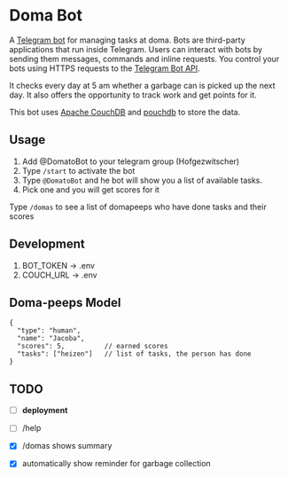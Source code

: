 # Doma Bot
A [Telegram bot](https://core.telegram.org/bots) for managing tasks at doma.
Bots are third-party applications that run inside Telegram. Users can interact with bots by sending them messages, commands and inline requests. You control your bots using HTTPS requests to the [Telegram Bot API](https://core.telegram.org/bots/api).

It checks every day at 5 am whether a garbage can is picked up the next day.
It also offers the opportunity to track work and get points for it.

This bot uses [Apache CouchDB](https://couchdb.apache.org/) and [pouchdb](https://pouchdb.com/) to store the data.

## Usage
1. Add @DomatoBot to your telegram group (Hofgezwitscher)
2. Type `/start` to activate the bot
3. Type `@DomatoBot` and he bot will show you a list of available tasks.
4. Pick one and you will get scores for it
   
Type `/domas` to see a list of domapeeps who have done tasks and their scores 

## Development
1. BOT_TOKEN -> .env
2. COUCH_URL -> .env

## Doma-peeps Model
```
{
  "type": "human",
  "name": "Jacoba",
  "scores": 5,          // earned scores
  "tasks": ["heizen"]   // list of tasks, the person has done
}
```

## TODO
- [ ] **deployment**
- [ ] /help
- [x] /domas
    shows summary
- [x] automatically show reminder for garbage collection

